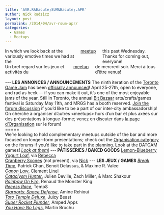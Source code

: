 ```yaml
---
title: 'AVR.R&Eacute;SUM&Eacute;.APR'
author: Nick Rudzicz
layout: post
permalink: /2014/04/avr-rsum-apr/
categories:
  - Games
  - Meetups
---
```

<div class="large-6 columns ">
In which we look back at the variously emotive times we had at the <a href="{{ site.baseurl }}/2014/03/meetup-apr-2-avr/">meetup</a> this past Wednesday.
Thanks for coming out, everyone!
</div><div class="large-6 columns ">
Un bref regard sur les jeux et activit&eacute;s du <a href="{{ site.baseurl }}/2014/03/meetup-apr-2-avr/">meetup</a> de mercredi soir.
Merci &agrave; tous d&#8217;&ecirc;tre venus!<br /> &nbsp;
</div>
---
<strong>LES ANNONCES / ANNOUNCEMENTS</strong>
The ninth iteration of the <a href="http://www.tojam.ca/home/default.asp">Toronto Game Jam</a> has been <a href="https://twitter.com/torontogamejam/status/452107460879216640">officially announced</a>! April 25-27th, open to everyone, and rad as heck &#8212; if you can make it out, it&#8217;s one of the most enjoyable jams of the year.
Still in Toronto, the annual <a href="https://bentomiso.com/bit-bazaar-spring-fair-2014">Bit Bazaar</a> arts/crafts/games festival is Saturday May 11th, and MRGS has a booth reserved. <a href="http://forum.mrgs.ca/t/toronto-comics-arts-festival-bit-bazaar-montreal-embassy/78">Join the forum discussion</a> if you&#8217;d like to be a part of our inter-city ambassadorship!
On cherche &agrave; organiser d&#8217;autres &laquo;meetups&raquo; hors d&#8217;un bar et plus ax&eacute;es sur des pr&eacute;sentations &agrave; longue-forme; venez en discuter dans <a href="http://forum.mrgs.ca/category/organization">la page d&#8217;Organisation</a> sur le forum!<br /> =====<br /> We&#8217;re looking to hold complementary meetups outside of the bar and more focused on longer-form presentations; check out the <a href="http://forum.mrgs.ca/category/organization">Organisation category</a> on the forums if you&#8217;d like to take part in the planning.
Look at the DATGAM games! <em><a href="http://forum.mrgs.ca/t/datgam-ix-march-2014/64">Look at them!</a></em>
---
<strong>P&Acirc;TISSERIES / BAKED GOODS</strong>
<a href="http://sweetpeaskitchen.com/2011/05/lemon-blueberry-yogurt-loaf/">Lemon-Blueberry Yogurt Loaf</a>, via <a href="http://loudcat.net/">Rebecca</a><br /> <a href="https://docs.google.com/document/d/1JQplk_UlM_djfex6-gB7euzld1TJlO7UW8-ETfT9NWE/edit">Cranberry Scones</a> (not present), via <a href="http://twitter.com/newton64">Nick</a>
---
<strong>LES JEUX / GAMES</strong>
<em><a href="https://github.com/Benbow/BreakTimeGame">Break Time</a></em>, Patrick Chan, Benoit Delassus, &#038; Maxime R. Valee<br /> <em><a href="http://canonlaw.wecomefrommars.net/">Canon Law</a></em>, Clement Linel<br /> <em><a href="http://debuggingworld.wordpress.com/2014/04/05/cataclysm-hunter-my-dawson-college-pre-jam-game/">Cataclysm Hunter</a></em>, Julien Deville, Zach Miller, &#038; Marc Shakour<br /> <em><a href="https://dl.dropboxusercontent.com/u/26941419/Rainbow%20on%20Fire.zip">Rainbow On Fire</a></em>, Renaud the Monster King<br /> <em><a href="http://www.indiedb.com/games/recess-race/">Recess Race</a></em>, Temp8<br /> <em><a href="http://www.franticsoftware.com/spacedefense/">Starports: Space Defense</a></em>, Amine Rehioui<br /> <em><a href="http://tototemple.com/">Toto Temple Deluxe</a></em>, Juicy Beast<br /> <em><a href="https://twitter.com/ArukariArcade">Super Rocket Plunder</a></em>, Amped Apps<br /> <em><a href="http://nagnazul.com/yhnl.html">You Have No Legs</a></em>, Martin Brochu<br /> &nbsp;<br /> &nbsp;
